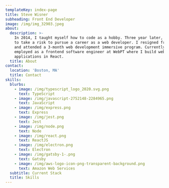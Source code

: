 ```yaml
---
templateKey: index-page
title: Steve Wisner
subheading: Front End Developer
image: /img/img_32903.jpeg
about:
  description: >-
    In 2014, I taught myself how to code as a hobby. Three year later, I decided
    to take a risk to pursue a career as a web developer. I resigned from my job
    and attended a 3-month web development immersive program. Currently, I’m
    employed as a frontend software engineer at WebPT where I build web
    applications in React.
  title: About
contact:
  location: 'Boston, MA'
  title: Contact
skills:
  blurbs:
    - image: /img/typescript_logo_2020.svg.png
      text: TypeScript
    - image: /img/javascript-2752148-2284965.png
      text: JavaScript
    - image: /img/express.png
      text: Express
    - image: /img/jest.png
      text: Jest
    - image: /img/node.png
      text: Node
    - image: /img/react.png
      text: ReactJS
    - image: /img/electron.png
      text: Electron
    - image: /img/gatsby-1-.png
      text: Gatsby
    - image: /img/aws-logo-icon-png-transparent-background.png
      text: Amazon Web Services
  subtitle: Current Stack
  title: Skills
---
```


